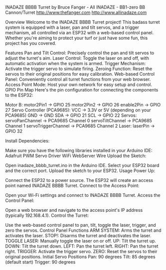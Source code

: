 INADAZE BBBB Turret by Bruce Fanger - All INADAZE - BB1-zero BB Cannon/Turret http://www.thefanger.com http://www.allinadaze.com

Overview
Welcome to the INADAZE BBBB Turret project! This badass turret system is equipped with a laser, pan and tilt servos, and a trigger mechanism, all controlled via an ESP32 with a web-based control panel. Whether you're aiming to protect your turf or just have some fun, this project has you covered.

Features
Pan and Tilt Control: Precisely control the pan and tilt servos to adjust the turret's aim.
Laser Control: Toggle the laser on and off, with automatic activation when the system is armed.
Trigger Mechanism: Activate the trigger servo to simulate firing.
Zeroing Function: Reset the servos to their original positions for easy calibration.
Web-based Control Panel: Conveniently control all turret functions from your web browser.
Access Point Mode: Host your own network for easy setup and control.
GPIO Pin Map
Here's the pin configuration for connecting the components to the ESP32:

Motor B:
motor2Pin1 -> GPIO 25
motor2Pin2 -> GPIO 26
enable2Pin -> GPIO 27
Servo Controller (PCA9685):
VCC -> 3.3V or 5V (depending on your PCA9685)
GND -> GND
SDA -> GPIO 21
SCL -> GPIO 22
Servos:
servoPanChannel -> PCA9685 Channel 0
servoTiltChannel -> PCA9685 Channel 1
servoTriggerChannel -> PCA9685 Channel 2
Laser:
laserPin -> GPIO 32




Install Dependencies:

Make sure you have the following libraries installed in your Arduino IDE:
Adafruit PWM Servo Driver
WiFi
WebServer
Wire
Upload the Sketch:

Open inadaze_bbbb_turret.ino in the Arduino IDE.
Select your ESP32 board and the correct port.
Upload the sketch to your ESP32.
Usage
Power Up:

Connect the ESP32 to a power source.
The ESP32 will create an access point named INADAZE BBBB Turret.
Connect to the Access Point:

Open your Wi-Fi settings and connect to INADAZE BBBB Turret.
Access the Control Panel:

Open a web browser and navigate to the access point's IP address (typically 192.168.4.1).
Control the Turret:

Use the web-based control panel to pan, tilt, toggle the laser, trigger, and zero the servos.
Control Panel Functions
ARM SYSTEM: Arms the turret and activates the laser.
STOP!: Disarms the turret and deactivates the laser.
TOGGLE LASER: Manually toggle the laser on or off.
UP: Tilt the turret up.
DOWN: Tilt the turret down.
LEFT: Pan the turret left.
RIGHT: Pan the turret right.
TRIGGER: Activate the trigger servo.
ZERO: Reset the servos to their original positions.
Initial Servo Positions
Pan: 90 degrees
Tilt: 85 degrees (default start)
Trigger: 90 degrees
